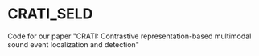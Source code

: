 # CRATI_SELD
Code for our paper "CRATI: Contrastive representation-based multimodal sound event localization and detection"
